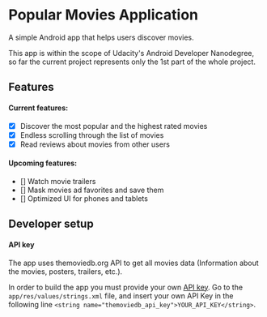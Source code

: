 # Popular Movies Application

A simple Android app that helps users discover movies.

This app is within the scope of Udacity's Android Developer Nanodegree, so far the current project represents only the 1st part of the whole project.

## Features

#### Current features:

- [x] Discover the most popular and the highest rated movies
- [x] Endless scrolling through the list of movies
- [x] Read reviews about movies from other users

#### Upcoming features:

- [] Watch movie trailers
- [] Mask movies ad favorites and save them
- [] Optimized UI for phones and tablets

## Developer setup

#### API key

The app uses themoviedb.org API to get all movies data (Information about the movies, posters, trailers, etc.).

In order to build the app you must provide your own [API key](https://www.themoviedb.org/account/signup). Go to the `app/res/values/strings.xml` file, and insert your own API Key in the following line `<string name="themoviedb_api_key">YOUR_API_KEY</string>`.
